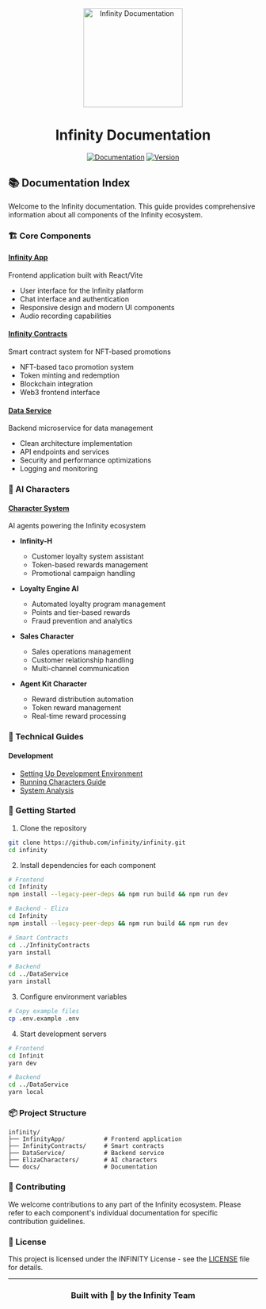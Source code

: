 <div align="center">
<img src="../public/logo.png" alt="Infinity Documentation" width="200"/>

# Infinity Documentation

[![Documentation](https://img.shields.io/badge/docs-up--to--date-green.svg)](https://github.com/infinity/docs)
[![Version](https://img.shields.io/badge/version-1.0.0-blue.svg)](https://github.com/infinity/version)
</div>

## 📚 Documentation Index

Welcome to the Infinity documentation. This guide provides comprehensive information about all components of the Infinity ecosystem.

### 🏗️ Core Components

#### [Infinity App](../InfinityApp/README.md)
Frontend application built with React/Vite
- User interface for the Infinity platform
- Chat interface and authentication
- Responsive design and modern UI components
- Audio recording capabilities

#### [Infinity Contracts](../InfinityContracts/README.md)
Smart contract system for NFT-based promotions
- NFT-based taco promotion system
- Token minting and redemption
- Blockchain integration
- Web3 frontend interface

#### [Data Service](../DataService/README.md)
Backend microservice for data management
- Clean architecture implementation
- API endpoints and services
- Security and performance optimizations
- Logging and monitoring

### 🤖 AI Characters

#### [Character System](../ElizaCharacters/README.md)
AI agents powering the Infinity ecosystem

- **Infinity-H**
  - Customer loyalty system assistant
  - Token-based rewards management
  - Promotional campaign handling

- **Loyalty Engine AI**
  - Automated loyalty program management
  - Points and tier-based rewards
  - Fraud prevention and analytics

- **Sales Character**
  - Sales operations management
  - Customer relationship handling
  - Multi-channel communication

- **Agent Kit Character**
  - Reward distribution automation
  - Token reward management
  - Real-time reward processing

### 🔧 Technical Guides

#### Development
- [Setting Up Development Environment](plugin-infinity.md)
- [Running Characters Guide](running-characters.md)
- [System Analysis](analisis/README.md)

### 🚀 Getting Started

1. Clone the repository
```bash
git clone https://github.com/infinity/infinity.git
cd infinity
```

2. Install dependencies for each component
```bash
# Frontend
cd Infinity
npm install --legacy-peer-deps && npm run build && npm run dev

# Backend - Eliza
cd Infinity
npm install --legacy-peer-deps && npm run build && npm run dev

# Smart Contracts
cd ../InfinityContracts
yarn install

# Backend
cd ../DataService
yarn install
```

3. Configure environment variables
```bash
# Copy example files
cp .env.example .env
```

4. Start development servers
```bash
# Frontend
cd Infinit
yarn dev

# Backend
cd ../DataService
yarn local
```

### 📦 Project Structure

```plaintext
infinity/
├── InfinityApp/           # Frontend application
├── InfinityContracts/     # Smart contracts
├── DataService/           # Backend service
├── ElizaCharacters/       # AI characters
└── docs/                  # Documentation
```

### 🤝 Contributing

We welcome contributions to any part of the Infinity ecosystem. Please refer to each component's individual documentation for specific contribution guidelines.

### 📄 License

This project is licensed under the INFINITY License - see the [LICENSE](../LICENSE) file for details.

---

<div align="center">

### Built with 💫 by the Infinity Team

</div>
